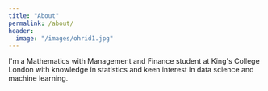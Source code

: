 ```yaml
---
title: "About"
permalink: /about/
header:
  image: "/images/ohrid1.jpg"
---
```

I'm a Mathematics with Management and Finance student at King's College London with knowledge in statistics and keen interest in data science and machine learning.
